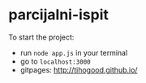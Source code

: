 # parcijalni-ispit
To start the project:
   - run `node app.js` in your terminal
   - go to `localhost:3000`
   - gitpages: http://tihogood.github.io/
